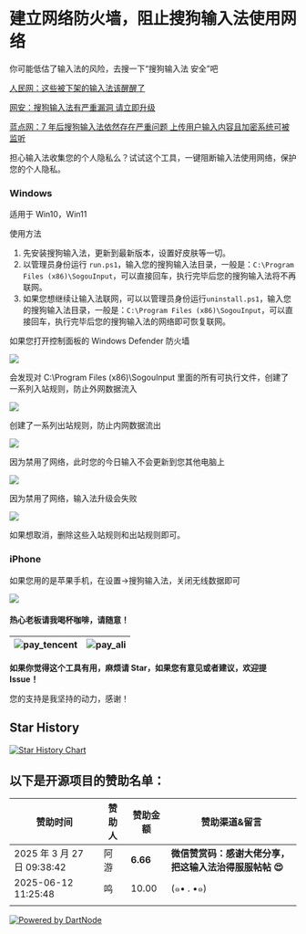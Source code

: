 # 建立网络防火墙，阻止搜狗输入法使用网络

你可能低估了输入法的风险，去搜一下“搜狗输入法 安全”吧

[人民网：这些被下架的输入法该醒醒了](http://opinion.people.com.cn/n1/2021/0616/c431649-32132196.html)

[网安：搜狗输入法有严重漏洞 请立即升级](https://www.wangan.com/p/11v78fa939048b1d)

[蓝点网：7 年后搜狗输入法依然存在严重问题 上传用户输入内容且加密系统可被监听](https://www.landiannews.com/archives/99829.html)

担心输入法收集您的个人隐私么？试试这个工具，一键阻断输入法使用网络，保护您的个人隐私。

### Windows

适用于 Win10，Win11

使用方法

1. 先安装搜狗输入法，更新到最新版本，设置好皮肤等一切。
2. 以管理员身份运行 `run.ps1`，输入您的搜狗输入法目录，一般是：`C:\Program Files (x86)\SogouInput`，可以直接回车，执行完毕后您的搜狗输入法将不再联网。
3. 如果您想继续让输入法联网，可以以管理员身份运行`uninstall.ps1`，输入您的搜狗输入法目录，一般是：`C:\Program Files (x86)\SogouInput`，可以直接回车，执行完毕后您的搜狗输入法的网络即可恢复联网。

如果您打开控制面板的 Windows Defender 防火墙

![](./.resource/control-panel.png)

会发现对 C:\Program Files (x86)\SogouInput 里面的所有可执行文件，创建了一系列入站规则，防止外网数据流入

![](./.resource/inbound.png)

创建了一系列出站规则，防止内网数据流出

![](./.resource/outbound.png)

因为禁用了网络，此时您的今日输入不会更新到您其他电脑上

![](./.resource/input-update-disabled.png)

因为禁用了网络，输入法升级会失败

![](./.resource/upgrade-disabled.png)

如果想取消，删除这些入站规则和出站规则即可。

### iPhone

如果您用的是苹果手机，在设置->搜狗输入法，关闭无线数据即可

![](./.resource/iOS.PNG)

#### 热心老板请我喝杯咖啡，请随意！

| ![pay_tencent](./.resource/pay_tencent.png) | ![pay_ali](./.resource/pay_ali.png) |
| ------------------------------------------- | ----------------------------------- |

**如果你觉得这个工具有用，麻烦请 Star，如果您有意见或者建议，欢迎提 Issue！**

您的支持是我坚持的动力，感谢！

## Star History

[![Star History Chart](https://api.star-history.com/svg?repos=yongxin-ms/DisableSogouNetwork&type=Date)](https://www.star-history.com/#yongxin-ms/DisableSogouNetwork&Date)



## 以下是开源项目的赞助名单：

| 赞助时间                    | 赞助人 | 赞助金额 | 赞助渠道&留言                                          |
| --------------------------- | ------ | -------- | ------------------------------------------------------ |
| 2025 年 3 月 27 日 09:38:42 | 阿游   | **6.66** | **微信赞赏码：感谢大佬分享，把这输入法治得服服帖帖 😍** |
| 2025-06-12 11:25:48         | 鸣     | 10.00    | (๑• . •๑)                                              |
|                             |        |          |                                                        |

[![Powered by DartNode](https://dartnode.com/branding/DN-Open-Source-sm.png)](https://dartnode.com "Powered by DartNode - Free VPS for Open Source")
